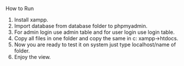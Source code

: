 How to Run
1) Install xampp.
2) Import database from database folder to phpmyadmin.
3) For admin login use admin table and for user login use login table.
4) Copy all files in one folder and copy the same in c: xampp->htdocs.
5) Now you are ready to test it on system just type localhost/name of folder.
6) Enjoy the view.
